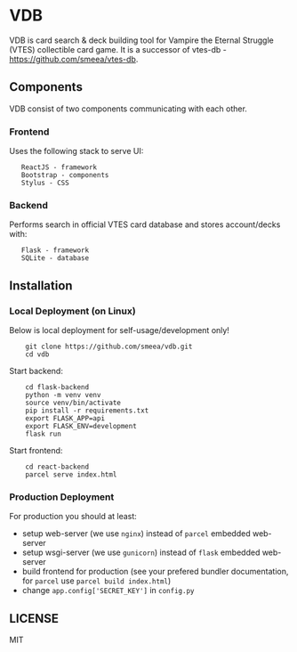# VDB

VDB is card search & deck building tool for Vampire the Eternal Struggle (VTES) collectible card game. It is a successor of vtes-db - https://github.com/smeea/vtes-db.

## Components

VDB consist of two components communicating with each other.

### Frontend
Uses the following stack to serve UI:
```
   ReactJS - framework
   Bootstrap - components
   Stylus - CSS
```

### Backend
Performs search in official VTES card database and stores account/decks with:

```
   Flask - framework
   SQLite - database
```

## Installation

### Local Deployment (on Linux)

Below is local deployment for self-usage/development only!

```
    git clone https://github.com/smeea/vdb.git
    cd vdb
```

Start backend:
```
    cd flask-backend
    python -m venv venv
    source venv/bin/activate
    pip install -r requirements.txt
    export FLASK_APP=api
    export FLASK_ENV=development
    flask run
```

Start frontend:
```
    cd react-backend
    parcel serve index.html
```

### Production Deployment

For production you should at least:
* setup web-server (we use `nginx`) instead of `parcel` embedded web-server
* setup wsgi-server (we use `gunicorn`) instead of `flask` embedded web-server
* build frontend for production (see your prefered bundler documentation, for `parcel` use `parcel build index.html`)
* change `app.config['SECRET_KEY']` in `config.py`

## LICENSE

MIT
